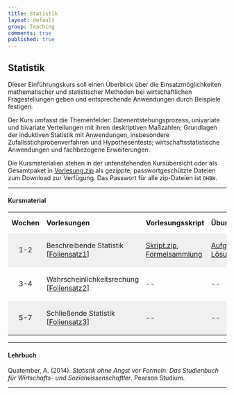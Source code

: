 ```yaml
---
title: Statistik
layout: default
group: Teaching
comments: true
published: true
---
```





## Statistik

Dieser Einführungskurs soll einen Überblick über die Einsatzmöglichkeiten mathematischer und statistischer Methoden bei wirtschaftlichen Fragestellungen geben und entsprechende Anwendungen durch Beispiele festigen. 

Der Kurs umfasst die Themenfelder: Datenentstehungsprozess, univariate und bivariate Verteilungen mit ihren deskriptiven Maßzahlen; Grundlagen der induktiven Statistik mit Anwendungen, insbesondere Zufallsstichprobenverfahren und Hypothesentests; wirtschaftsstatistische Anwendungen und fachbezogene Erweiterungen.

Die Kursmaterialien stehen in der untenstehenden Kursübersicht oder als Gesamtpaket in <a href="docs/Vorlesung.zip">Vorlesung.zip</a> als gezippte, passwortgeschützte Dateien zum Download zur Verfügung. Das Passwort für alle zip-Dateien ist `DHBW`.

<!--2,5 -- 2 -- 2,5-->

***

#### Kursmaterial

<p> </p>

<TABLE WIDTH="100%"> 
<TR>
<TH align="center" WIDTH="10%"> Wochen </TH>
<TH align="left" WIDTH="35%">Vorlesungen  </TH>
<TH align="left" WIDTH="20%">Vorlesungsskript  </TH>
<TH align="left" WIDTH="15%">Übungen </TH>
<TH align="left" WIDTH="20%">Software-Praktika </TH>
</TR>
<TR bgcolor="#f0f0f0">
<TD align="center">1-2</TD>
<TD > Beschreibende Statistik [<a href="docs/Foliensatz1.pdf">Foliensatz1</a>]</TD>
<TD> <p> </p> <a href="docs/Skript.zip">Skript.zip</a>, <br><a href="docs/Formelsammlung.pdf">Formelsammlung</a> <p> </p> </TD>
<TD> <p> </p> <a href="docs/Aufgaben.pdf">Aufgaben</a>,<br> <a href="docs/Lösungen.pdf">Lösungen</a> <p> </p> </TD>
<TD> <a href="docs/Arbeitsmappe1.zip">Arbeitsmappe1.zip</a> </TD>
</TR>
<TR >
<TD align="center">3-4</TD>
<TD > <p> </p> Wahrscheinlichkeitsrechung [<a href="docs/Foliensatz2.pdf">Foliensatz2</a>] <p> </p> </TD>
<TD> -- </TD>
<TD> -- </TD>
<TD> -- </TD>
</TR>
<TR bgcolor="#f0f0f0">
<TD align="center">5-7</TD>
<TD > <p> </p> Schließende Statistik [<a href="docs/Foliensatz3.pdf">Foliensatz3</a>] <p> </p> </TD>
<TD> -- </TD>
<TD> -- </TD>
<TD > <a href="docs/Arbeitsmappe2.zip">Arbeitsmappe2.zip</a> </TD>
</TR>
</TABLE>

***

#### Lehrbuch

Quatember, A. (2014). *Statistik ohne Angst vor Formeln: Das Studienbuch für Wirtschafts- und Sozialwissenschaftler*. Pearson Studium.

***


